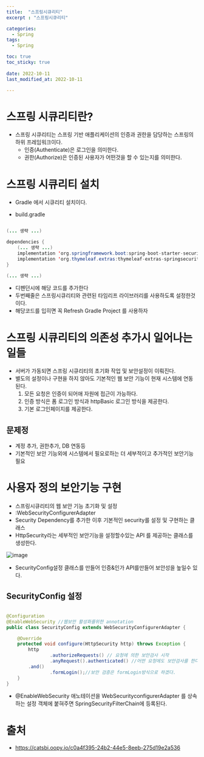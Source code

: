 ```yaml
---
title:  "스프링시큐리티"
excerpt : "스프링시큐리티"

categories:
  - Spring
tags:
  - Spring

toc: true
toc_sticky: true
 
date: 2022-10-11
last_modified_at: 2022-10-11

--- 
```



# 스프링 시큐리티란?

- 스프링 시큐리티는 스프링 기반 애플리케이션의 인증과 권한을 담당하는 스프링의 하위 프레임워크이다.
    - 인증(Authenticate)은 로그인을 의미한다.
    - 권한(Authorize)은 인증된 사용자가 어떤것을 할 수 있는지를 의미한다.

# 스프링 시큐리티 설치

- Gradle 에서 시큐리티 설치이다.

-  build.gradle

```java

(... 생략 ...)

dependencies {
    (... 생략 ...)
    implementation 'org.springframework.boot:spring-boot-starter-security'
    implementation 'org.thymeleaf.extras:thymeleaf-extras-springsecurity5'
}

(... 생략 ...)

```

- 디펜던시에 해당 코드를 추가한다
- 두번째줄은 스프링시큐리티와 관련된 타임리프 라이브러리를 사용하도록 설정한것이다.
- 해당코드를 입히면 꼭 Refresh Gradle Project 를 사용하자


# 스프링 시큐리티의 의존성 추가시 일어나는 일들
- 서버가 가동되면 스프링 시큐리티의 초기화 작업 및 보안설정이 이뤄진다.
- 별도의 설정이나 구현을 하지 않아도 기본적인 웹 보안 기능이 현재 시스템에 연동된다.
    1. 모든 요청은 인증이 되어애 자원에 접근이 가능하다.
    2. 인증 방식은 폼 로그인 방식과 httpBasic 로그인 방식을 제공한다.
    3. 기본 로그인페이지를 제공한다.

## 문제정

- 계정 추가, 권한추가, DB 연동등
- 기본적인 보안 기능외에 시스템에서 필요로하는 더 세부적이고 추가적인 보안기능 필요

# 사용자 정의 보안기능 구현

- 스프링시큐리티의 웹 보안 기능 초기화 및 설정
- :WebSecurityConfigurerAdapter
- Security Dependency를 추가한 이후 기본적인 security를 설정 및 구현하는 클래스
- HttpSecurity라는 세부적인 보안기능을 설정할수있는 API 를 제공하는 클래스를 생성한다.

![image](https://user-images.githubusercontent.com/101306770/195038412-ea249797-7b66-4add-9b8b-42698f6b107e.png)

- SecurityConfig설정 클래스를 만들어 인증&인가 API를만들어 보안성을 높일수 있다.

## SecurityConfig 설정

```java

@Configuration
@EnableWebSecurity //웹보안 활성화를위한 annotation
public class SecurityConfig extends WebSecurityConfigurerAdapter {

    @Override
    protected void configure(HttpSecurity http) throws Exception {
        http
                .authorizeRequests() // 요청에 의한 보안검사 시작
                .anyRequest().authenticated() //어떤 요청에도 보안검사를 한다.
        .and()
                .formLogin();//보안 검증은 formLogin방식으로 하겠다.
    }
}

```

- @EnableWebSecurity 애노테이션을 WebSecurityconfigurerAdapter 를 상속하는 설정 객체에 붙혀주면 SpringSecurityFilterChain에 등록된다. 

# 출처

- https://catsbi.oopy.io/c0a4f395-24b2-44e5-8eeb-275d19e2a536

